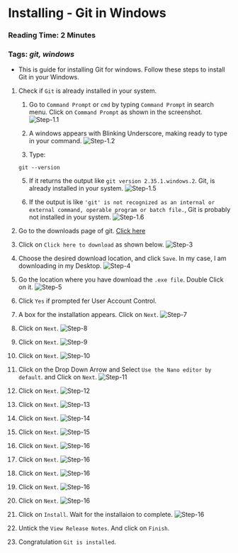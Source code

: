 # Installing - Git in Windows
### Reading Time: 2 Minutes
### Tags: *git, windows*
- This is guide for installing Git for windows. Follow these steps to install Git in your Windows.

1. Check if `Git` is already installed in your system.
    1. Go to `Command Prompt` or `cmd` by typing `Command Prompt` in search menu. Click on `Command Prompt` as shown in the screenshot.
    ![Step-1.1](./assets-01_installing-git-windows/1.png)

    3. A windows appears with Blinking Underscore, making ready to type in your command.
    ![Step-1.2](./assets-01_installing-git-windows/2.png)

    5. Type:
    ```
    git --version
    ```
    5. If it returns the output like `git version 2.35.1.windows.2`. Git, is already installed in your system.
    ![Step-1.5](./assets-01_installing-git-windows/23.png)

    7. If the output is like `'git' is not recognized as an internal or external command, operable program or batch file.`, Git is probably not installed in your system.
    ![Step-1.6](./assets-01_installing-git-windows/3.png)

2. Go to the downloads page of git. [Click here](https://git-scm.com/download/win)

3. Click on `Click here to download` as shown below.
![Step-3](./assets-01_installing-git-windows/4.png)
4. Choose the desired download location, and click `Save`. In my case, I am downloading in my Desktop.
![Step-4](./assets-01_installing-git-windows/5.png)
5. Go the location where you have download the `.exe file`. Double Click on it.
![Step-5](./assets-01_installing-git-windows/6.png)
6. Click `Yes` if prompted fer User Account Control.
7. A box for the installation appears. Click on `Next`.
![Step-7](./assets-01_installing-git-windows/7.png)
8. Click on `Next`.
![Step-8](./assets-01_installing-git-windows/8.png)
9. Click on `Next`.
![Step-9](./assets-01_installing-git-windows/9.png)
10. Click on `Next`.
![Step-10](./assets-01_installing-git-windows/10.png)
11. Click on the Drop Down Arrow and Select `Use the Nano editor by default`. and Click on `Next`.
![Step-11](./assets-01_installing-git-windows/11.png)
12. Click on `Next`.
![Step-12](./assets-01_installing-git-windows/12.png)
13. Click on `Next`.
![Step-13](./assets-01_installing-git-windows/13.png)
14. Click on `Next`.
![Step-14](./assets-01_installing-git-windows/14.png)
15. Click on `Next`.
![Step-15](./assets-01_installing-git-windows/15.png)
16. Click on `Next`.
![Step-16](./assets-01_installing-git-windows/16.png)
17. Click on `Next`.
![Step-16](./assets-01_installing-git-windows/17.png)
18. Click on `Next`.
![Step-16](./assets-01_installing-git-windows/18.png)
19. Click on `Next`.
![Step-16](./assets-01_installing-git-windows/19.png)
20. Click on `Next`.
![Step-16](./assets-01_installing-git-windows/20.png)
21. Click on `Install`. Wait for the installaion to complete.
![Step-16](./assets-01_installing-git-windows/21.png)
22. Untick the `View Release Notes`. And click on `Finish`.
23. Congratulation `Git is installed`.
